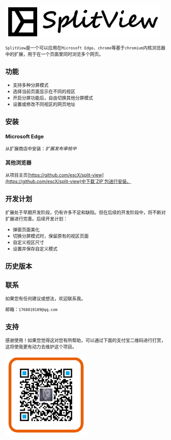 ![logo](./imgs/splitview.png "SplitView")

`SplitView`是一个可以应用在`Microsoft Edge`、`chrome`等基于`chromium`内核浏览器中的扩展，用于在一个页面里同时浏览多个网页。

## 功能
- 支持多种分屏模式
- 选择当前页面显示在不同的视区
- 开启分屏功能后，自由切换其他分屏模式
- 设置或修改不同视区的网页地址

## 安装

### Microsoft Edge
从扩展商店中安装：*扩展发布审核中*

### 其他浏览器
从项目主页[https://github.com/escX/split-view](https://github.com/escX/split-view)中下载`ZIP`包进行安装。

## 开发计划
扩展处于早期开发阶段，仍有许多不足和缺陷。但在后续的开发阶段中，将不断对扩展进行完善。后续开发计划：
- 弹窗页面美化
- 切换分屏模式时，保留原有的视区页面
- 自定义视区尺寸
- 设置并保存自定义模式

## 历史版本


## 联系
如果您有任何建议或想法，欢迎联系我。

邮箱：`1768810189@qq.com`

## 支持
感谢使用！如果您觉得这对您有所帮助，可以通过下面的支付宝二维码进行打赏，这将使我更有动力去维护这个项目。

![二维码](./imgs/alipay.png "支付宝捐赠")
